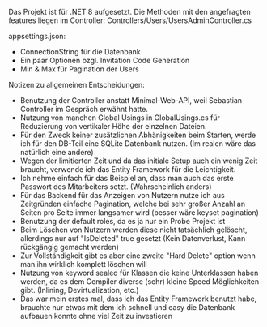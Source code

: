 Das Projekt ist für .NET 8 aufgesetzt.
Die Methoden mit den angefragten features liegen im Controller:
Controllers/Users/UsersAdminController.cs

appsettings.json:
- ConnectionString für die Datenbank
- Ein paar Optionen bzgl. Invitation Code Generation
- Min & Max für Pagination der Users

Notizen zu allgemeinen Entscheidungen:
- Benutzung der Controller anstatt Minimal-Web-API, weil Sebastian Controller im Gespräch erwähnt hatte.
- Nutzung von manchen Global Usings in GlobalUsings.cs für Reduzierung von vertikaler Höhe der einzelnen Dateien.
- Für den Zweck keiner zusätzlichen Abhänigkeiten beim Starten, werde ich für den DB-Teil eine SQLite Datenbank nutzen. (Im realen wäre das natürlich eine andere)
- Wegen der limitierten Zeit und da das initiale Setup auch ein wenig Zeit braucht, verwende ich das Entity Framework für die Leichtigkeit.
- Ich nehme einfach für das Beispiel an, dass man auch das erste Passwort des Mitarbeiters setzt. (Wahrscheinlich anders)
- Für das Backend für das Anzeigen von Nutzern nutze ich aus Zeitgründen einfache Pagination, welche bei sehr großer Anzahl an Seiten pro Seite immer langsamer wird (besser wäre keyset pagination)
- Benutzung der default roles, da es ja nur ein Probe Projekt ist
- Beim Löschen von Nutzern werden diese nicht tatsächlich gelöscht, allerdings nur auf "IsDeleted" true gesetzt (Kein Datenverlust, Kann rückgängig gemacht werden)
- Zur Vollständigkeit gibt es aber eine zweite "Hard Delete" option wenn man ihn wirklich komplett löschen will
- Nutzung von keyword sealed für Klassen die keine Unterklassen haben werden, da es dem Compiler diverse (sehr) kleine Speed Möglichkeiten gibt. (Inlining, Devirtualization, etc.)
- Das war mein erstes mal, dass ich das Entity Framework benutzt habe, brauchte nur etwas mit dem ich schnell und easy die Datenbank aufbauen konnte ohne viel Zeit zu investieren



